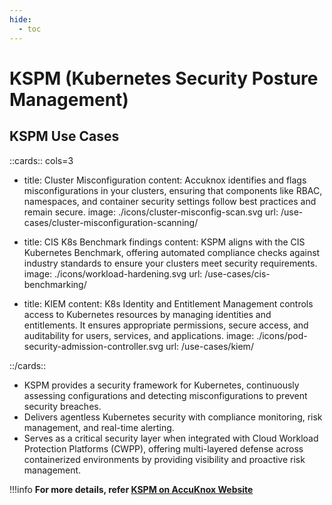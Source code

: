 ```yaml
---
hide:
  - toc
---
```


<style>
  .nt-card-title{
    text-align: center;
  }

  .nt-card-img img{
    color: #00025;
  }
</style>

# KSPM (Kubernetes Security Posture Management)

## **KSPM Use Cases**

::cards:: cols=3

- title: Cluster Misconfiguration
  content: Accuknox identifies and flags misconfigurations in your clusters, ensuring that components like RBAC, namespaces, and container security settings follow best practices and remain secure.
  image: ./icons/cluster-misconfig-scan.svg
  url: /use-cases/cluster-misconfiguration-scanning/

- title: CIS K8s Benchmark findings
  content: KSPM aligns with the CIS Kubernetes Benchmark, offering automated compliance checks against industry standards to ensure your clusters meet security requirements.
  image: ./icons/workload-hardening.svg
  url: /use-cases/cis-benchmarking/

- title: KIEM
  content: K8s Identity and Entitlement Management controls access to Kubernetes resources by managing identities and entitlements. It ensures appropriate permissions, secure access, and auditability for users, services, and applications.
  image: ./icons/pod-security-admission-controller.svg
  url: /use-cases/kiem/

::/cards::

- KSPM provides a security framework for Kubernetes, continuously assessing configurations and detecting misconfigurations to prevent security breaches.
- Delivers agentless Kubernetes security with compliance monitoring, risk management, and real-time alerting.
- Serves as a critical security layer when integrated with Cloud Workload Protection Platforms (CWPP), offering multi-layered defense across containerized environments by providing visibility and proactive risk management.

!!!info
    **For more details, refer [KSPM on AccuKnox Website](https://www.accuknox.com/products/kspm)**
